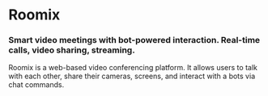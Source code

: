 # Roomix
### Smart video meetings with bot-powered interaction. Real-time calls, video sharing, streaming.

Roomix is a web-based video conferencing platform. It allows users to talk with each other, share their cameras, screens, and interact with a bots via chat commands.
